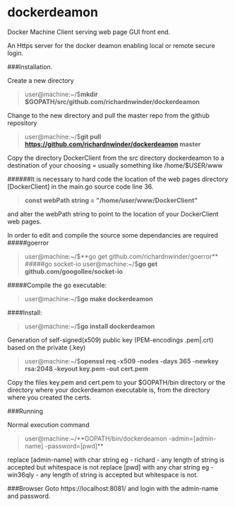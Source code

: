 # dockerdeamon
Docker Machine Client serving web page GUI front end.

An Https server for the docker deamon enabling local or remote secure login.

###Installation.

Create a new directory
>user@machine:~/$**mkdir $GOPATH/src/github.com/richardnwinder/dockerdeamon**

Change to the new directory and pull the master repo from the github repository
>user@machine:~/$**git pull https://github.com/richardnwinder/dockerdeamon master**

Copy the directory DockerClient from the src directory dockerdeamon to a destination of your choosing = usually something like /home/$USER/www

######It is necessary to hard code the location of the web pages directory [DockerClient] in the main.go source code line 36.

>**const webPath string = "/home/user/www/DockerClient"**

and alter the webPath string to point to the location of your DockerClient web pages.

In order to edit and compile the source some dependancies are required
#####goerror
>user@machine:~/$**go get github.com/richardnwinder/goerror**
#####go socket-io
>user@machine:~/$**go get github.com/googollee/socket-io**

#####Compile the go executable:
>user@machine:~/$**go make dockerdeamon**

####Install:
>user@machine:~/$**go install dockerdeamon**

Generation of self-signed(x509) public key (PEM-encodings .pem|.crt) based on the private (.key)
>user@machine:~/$**openssl req -x509 -nodes -days 365 -newkey rsa:2048 -keyout key.pem -out cert.pem**

Copy the files key.pem and cert.pem to your $GOPATH/bin directory or the directory where your dockerdeamon executable is, from the directory where you created the certs.

###Running

Normal execution command
>user@machine:~/$**$GOPATH/bin/dockerdeamon -admin=[admin-name] -password=[pwd]**

replace [admin-name] with char string eg - richard - any length of string is accepted but whitespace is not
replace [pwd] with any char string eg - win36qly - any length of string is accepted but whitespace is not.

###Browser
Goto https://localhost:8081/ and login with the admin-name and password.
